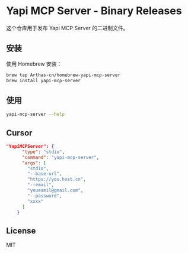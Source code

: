 # Yapi MCP Server - Binary Releases

这个仓库用于发布 Yapi MCP Server 的二进制文件。

## 安装

使用 Homebrew 安装：

```bash
brew tap Arthas-cn/homebrew-yapi-mcp-server
brew install yapi-mcp-server
```

## 使用

```bash
yapi-mcp-server --help
```

## Cursor
```json
"YapiMCPServer": {
      "type": "stdio",
      "command": "yapi-mcp-server",
      "args": [
        "stdio",
        "--base-url",
        "https://you.host.cn",
        "--email",
        "youeamil@gmail.com",
        "--password",
        "xxxx"
      ]
    }
```

## License

MIT


